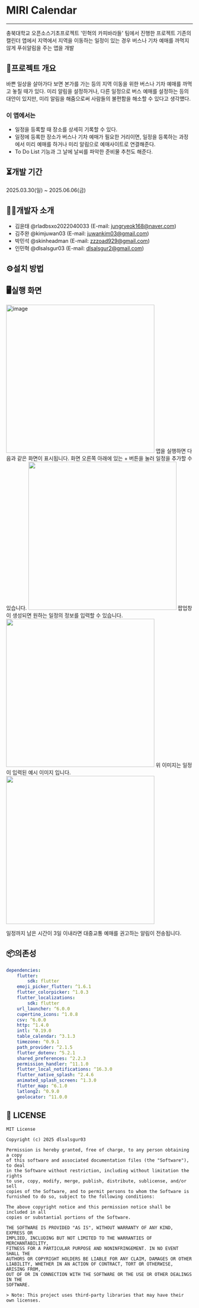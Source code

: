 # MIRI Calendar
---
충북대학교 오픈소스기초프로젝트 '민혁의 카피바라들' 팀에서 진행한 프로젝트
기존의 캘린더 앱에서 지역에서 지역을 이동하는 일정이 있는 경우 버스나 기차 예매를 까먹지 않게 푸쉬알림을 주는 앱을 개발

## 🚀프로젝트 개요
바쁜 일상을 살아가다 보면 본가를 가는 등의 지역 이동을 위한 버스나 기차 예매를 까먹고 놓칠 때가 있다.
미리 알림을 설정하거나, 다른 일정으로 버스 예매를 설정하는 등의 대안이 있지만, 미리 알림을 해줌으로써 사람들의 불편함을 해소할 수 있다고 생각헀다.
### 이 앱에서는
- 일정을 등록할 때 장소를 상세히 기록할 수 있다.
- 일정에 등록한 장소가 버스나 기차 예매가 필요한 거리이면, 일정을 등록하는 과정에서 미리 예매를 하거나 미리 알림으로 예매사이트로 연결해준다.
- To Do List 기능과 그 날에 날씨를 파악한 준비물 추천도 해준다.

## ⏳개발 기간
2025.03.30(일) ~ 2025.06.06(금)

## 👩‍💻개발자 소개
- 김윤태 @rladbsxo2022040033 (E-mail: jungryeok168@naver.com)
- 김주완 @kimjuwan03 (E-mail: juwankim03@gmail.com)
- 박민석 @skinheadman (E-mail: zzzoad929@gmail.com)
- 인민혁 @dlsalsgur03 (E-mail: dlsalsgur2@gmail.com)

## ⚙️설치 방법

## 🖥️실행 화면
<img src="image/image0.jpg" alt="image" width="400">  
앱을 실행하면 다음과 같은 화면이 표시됩니다.
화면 오른쪽 아래에 있는 + 버튼을 눌러 일정을 추가할 수 있습니다.
<img src="image/image2.jpg" width="400">    
팝업창이 생성되면 원하는 일정의 정보를 입력할 수 있습니다.
<img src="image/image1.jpg" width="400">  
위 이미지는 일정이 입력된 예시 이미지 입니다.
<img src="image/image3.jpg" width="400">
 
일정까지 남은 시간이 3일 이내라면 대중교통 예매를 권고하는 알림이 전송됩니다.
## 📦의존성
```yaml
dependencies:
    flutter:
        sdk: flutter
    emoji_picker_flutter: ^1.6.1
    flutter_colorpicker: ^1.0.3
    flutter_localizations:
        sdk: flutter
    url_launcher: ^6.0.0
    cupertino_icons: ^1.0.8
    csv: ^6.0.0
    http: ^1.4.0
    intl: ^0.19.0
    table_calendar: ^3.1.3
    timezone: ^0.9.1
    path_provider: ^2.1.5
    flutter_dotenv: ^5.2.1
    shared_preferences: ^2.2.3
    permission_handler: ^11.1.0
    flutter_local_notifications: ^16.3.0
    flutter_native_splash: ^2.4.6
    animated_splash_screen: ^1.3.0
    flutter_map: ^6.1.0
    latlong2: ^0.9.0
    geolocator: ^11.0.0
```

## 📄 LICENSE
```
MIT License

Copyright (c) 2025 dlsalsgur03

Permission is hereby granted, free of charge, to any person obtaining a copy  
of this software and associated documentation files (the "Software"), to deal  
in the Software without restriction, including without limitation the rights  
to use, copy, modify, merge, publish, distribute, sublicense, and/or sell  
copies of the Software, and to permit persons to whom the Software is  
furnished to do so, subject to the following conditions:

The above copyright notice and this permission notice shall be included in all  
copies or substantial portions of the Software.

THE SOFTWARE IS PROVIDED "AS IS", WITHOUT WARRANTY OF ANY KIND, EXPRESS OR  
IMPLIED, INCLUDING BUT NOT LIMITED TO THE WARRANTIES OF MERCHANTABILITY,  
FITNESS FOR A PARTICULAR PURPOSE AND NONINFRINGEMENT. IN NO EVENT SHALL THE  
AUTHORS OR COPYRIGHT HOLDERS BE LIABLE FOR ANY CLAIM, DAMAGES OR OTHER  
LIABILITY, WHETHER IN AN ACTION OF CONTRACT, TORT OR OTHERWISE, ARISING FROM,  
OUT OF OR IN CONNECTION WITH THE SOFTWARE OR THE USE OR OTHER DEALINGS IN THE  
SOFTWARE.

> Note: This project uses third-party libraries that may have their own licenses.
```
